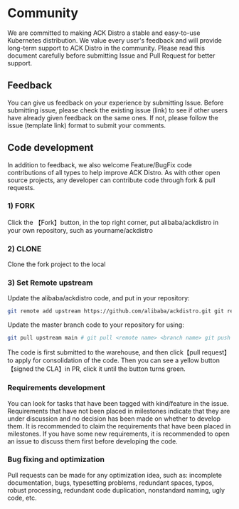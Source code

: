 # Community

We are committed to making ACK Distro a stable and easy-to-use Kubernetes distribution. We value every user's feedback and will provide long-term support to ACK Distro in the community. Please read this document carefully before submitting Issue and Pull Request for better support.

## Feedback

You can give us feedback on your experience by submitting Issue. Before submitting issue, please check the existing issue (link) to see if other users have already given feedback on the same ones. If not, please follow the issue (template link) format to submit your comments.

## Code development

In addition to feedback, we also welcome Feature/BugFix code contributions of all types to help improve ACK Distro. As with other open source projects, any developer can contribute code through fork & pull requests.

### 1) FORK
Click the 【Fork】button, in the top right corner, put alibaba/ackdistro in your own repository, such as yourname/ackdistro

### 2) CLONE
Clone the fork project to the local

### 3) Set Remote upstream
Update the alibaba/ackdistro code, and put in your repository:


```bash
git remote add upstream https://github.com/alibaba/ackdistro.git git remote set-url --push upstream no-pushing
```


Update the master branch code to your repository for using:


```bash
git pull upstream main # git pull <remote name> <branch name> git push
```


The code is first submitted to the warehouse, and then click【pull request】to apply for consolidation of the code. Then you can see a yellow button 【signed the CLA】in PR, click it until the button turns green.

### Requirements development

You can look for tasks that have been tagged with kind/feature in the issue. Requirements that have not been placed in milestones indicate that they are under discussion and no decision has been made on whether to develop them. It is recommended to claim the requirements that have been placed in milestones. If you have some new requirements, it is recommended to open an issue to discuss them first before developing the code.

### Bug fixing and optimization

Pull requests can be made for any optimization idea, such as: incomplete documentation, bugs, typesetting problems, redundant spaces, typos, robust processing, redundant code duplication, nonstandard naming, ugly code, etc.
